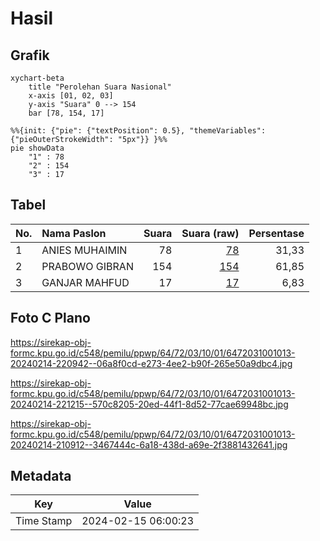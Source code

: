 # Hasil

## Grafik

```mermaid
xychart-beta
    title "Perolehan Suara Nasional"
    x-axis [01, 02, 03]
    y-axis "Suara" 0 --> 154
    bar [78, 154, 17]
```

```mermaid
%%{init: {"pie": {"textPosition": 0.5}, "themeVariables": {"pieOuterStrokeWidth": "5px"}} }%%
pie showData
    "1" : 78
    "2" : 154
    "3" : 17
```

## Tabel

| No. | Nama Paslon    | Suara | Suara (raw) | Persentase |
|:--- |:-------------- | -----:| -----------:| ----------:|
| 1   | ANIES MUHAIMIN | 78    | [78][p-1]   | 31,33      |
| 2   | PRABOWO GIBRAN | 154   | [154][p-2]  | 61,85      |
| 3   | GANJAR MAHFUD  | 17    | [17][p-3]   | 6,83       |


[p-1]: https://github.com/gigit-pemilu/pemilu-2024/blob/main/pilpres/hitung-suara/sub/64-kalimantan-timur/sub/72-kota-samarinda/sub/03-samarinda-ulu/sub/1001-teluk-lerong-ilir/sub/013-tps/sub/paslon-1.txt
[p-2]: https://github.com/gigit-pemilu/pemilu-2024/blob/main/pilpres/hitung-suara/sub/64-kalimantan-timur/sub/72-kota-samarinda/sub/03-samarinda-ulu/sub/1001-teluk-lerong-ilir/sub/013-tps/sub/paslon-2.txt
[p-3]: https://github.com/gigit-pemilu/pemilu-2024/blob/main/pilpres/hitung-suara/sub/64-kalimantan-timur/sub/72-kota-samarinda/sub/03-samarinda-ulu/sub/1001-teluk-lerong-ilir/sub/013-tps/sub/paslon-3.txt

## Foto C Plano

https://sirekap-obj-formc.kpu.go.id/c548/pemilu/ppwp/64/72/03/10/01/6472031001013-20240214-220942--06a8f0cd-e273-4ee2-b90f-265e50a9dbc4.jpg

https://sirekap-obj-formc.kpu.go.id/c548/pemilu/ppwp/64/72/03/10/01/6472031001013-20240214-221215--570c8205-20ed-44f1-8d52-77cae69948bc.jpg

https://sirekap-obj-formc.kpu.go.id/c548/pemilu/ppwp/64/72/03/10/01/6472031001013-20240214-210912--3467444c-6a18-438d-a69e-2f3881432641.jpg


## Metadata

| Key        | Value               |
| ---------- | ------------------- |
| Time Stamp | 2024-02-15 06:00:23 |



